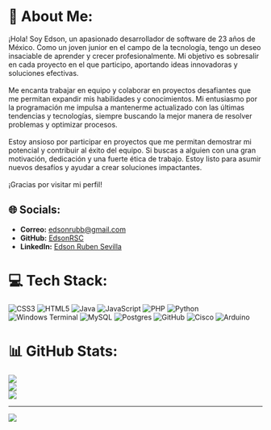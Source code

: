 # 💫 About Me:
¡Hola! Soy Edson, un apasionado desarrollador de software de 23 años de México. Como un joven junior en el campo de la tecnología, tengo un deseo insaciable de aprender y crecer profesionalmente. Mi objetivo es sobresalir en cada proyecto en el que participo, aportando ideas innovadoras y soluciones efectivas.<br><br>Me encanta trabajar en equipo y colaborar en proyectos desafiantes que me permitan expandir mis habilidades y conocimientos. Mi entusiasmo por la programación me impulsa a mantenerme actualizado con las últimas tendencias y tecnologías, siempre buscando la mejor manera de resolver problemas y optimizar procesos.<br><br>Estoy ansioso por participar en proyectos que me permitan demostrar mi potencial y contribuir al éxito del equipo. Si buscas a alguien con una gran motivación, dedicación y una fuerte ética de trabajo. Estoy listo para asumir nuevos desafíos y ayudar a crear soluciones impactantes.<br><br>¡Gracias por visitar mi perfil!


## 🌐 Socials:
- **Correo:** [edsonrubb@gmail.com](mailto:edsonrubb@gmail.com)
- **GitHub:** [EdsonRSC](https://github.com/EdsonRSC)
- **LinkedIn:** [Edson Ruben Sevilla](https://www.linkedin.com/in/edson-sevilla-5b7bba316)

# 💻 Tech Stack:
![CSS3](https://img.shields.io/badge/css3-%231572B6.svg?style=for-the-badge&logo=css3&logoColor=white) ![HTML5](https://img.shields.io/badge/html5-%23E34F26.svg?style=for-the-badge&logo=html5&logoColor=white) ![Java](https://img.shields.io/badge/java-%23ED8B00.svg?style=for-the-badge&logo=openjdk&logoColor=white) ![JavaScript](https://img.shields.io/badge/javascript-%23323330.svg?style=for-the-badge&logo=javascript&logoColor=%23F7DF1E) ![PHP](https://img.shields.io/badge/php-%23777BB4.svg?style=for-the-badge&logo=php&logoColor=white) ![Python](https://img.shields.io/badge/python-3670A0?style=for-the-badge&logo=python&logoColor=ffdd54) ![Windows Terminal](https://img.shields.io/badge/Windows%20Terminal-%234D4D4D.svg?style=for-the-badge&logo=windows-terminal&logoColor=white) ![MySQL](https://img.shields.io/badge/mysql-4479A1.svg?style=for-the-badge&logo=mysql&logoColor=white) ![Postgres](https://img.shields.io/badge/postgres-%23316192.svg?style=for-the-badge&logo=postgresql&logoColor=white) ![GitHub](https://img.shields.io/badge/github-%23121011.svg?style=for-the-badge&logo=github&logoColor=white) ![Cisco](https://img.shields.io/badge/cisco-%23049fd9.svg?style=for-the-badge&logo=cisco&logoColor=black) ![Arduino](https://img.shields.io/badge/-Arduino-00979D?style=for-the-badge&logo=Arduino&logoColor=white)
# 📊 GitHub Stats:
![](https://github-readme-stats.vercel.app/api?username=EdsonRSC&theme=blueberry&hide_border=false&include_all_commits=false&count_private=false)<br/>
![](https://github-readme-streak-stats.herokuapp.com/?user=EdsonRSC&theme=blueberry&hide_border=false)<br/>
![](https://github-readme-stats.vercel.app/api/top-langs/?username=EdsonRSC&theme=blueberry&hide_border=false&include_all_commits=false&count_private=false&layout=compact)

---
[![](https://visitcount.itsvg.in/api?id=EdsonRSC&icon=0&color=0)](https://visitcount.itsvg.in)
